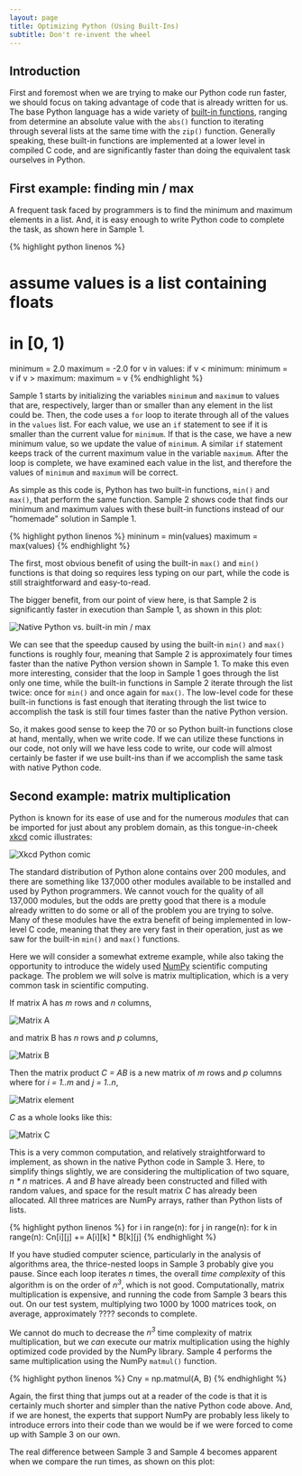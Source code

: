 ```yaml
---
layout: page
title: Optimizing Python (Using Built-Ins)
subtitle: Don't re-invent the wheel
---
```


<!---
-------------------------------------------------------------------------------
Introduction section
-------------------------------------------------------------------------------
-->
## Introduction

First and foremost when we are trying to make our Python code run faster, we should 
focus on taking advantage of code that is already written for us. The base Python
language has a wide variety of [built-in functions](https://docs.python.org/3/library/functions.html), 
ranging from determine an absolute value with the `abs()` function to iterating
through several lists at the same time with the `zip()` function. Generally speaking,
these built-in functions are implemented at a lower level in compiled C code, and are 
significantly faster than doing the equivalent task ourselves in Python.

## First example: finding min / max

A frequent task faced by programmers is to find the minimum and maximum elements
in a list. And, it is easy enough to write Python code to complete the task, as 
shown here in Sample 1. 

<!---
-------------------------------------------------------------------------------
Sample 1 - finding min / max of a list, with Python code
-------------------------------------------------------------------------------
-->
{% highlight python linenos %}
# assume values is a list containing floats
# in [0, 1)
minimum = 2.0
maximum = -2.0
for v in values:
    if v < minimum:
        minimum = v
    if v > maximum:
        maximum = v 
{% endhighlight %}

Sample 1 starts by initializing the variables `minimum` and `maximum` to values that
are, respectively, larger than or smaller than any element in the list could
be. Then, the code uses a `for` loop to iterate through all of the values
in the `values` list. For each value, we use an `if` statement to see if it
is smaller than the current value for `minimum`. If that is the case, we have
a new minimum value, so we update the value of `minimum`. A similar `if` statement
keeps track of the current maximum value in the variable `maximum`. After the 
loop is complete, we have examined each value in the list, and therefore
the values of `minimum` and `maximum` will be correct. 

As simple as this code is, Python has two built-in functions, `min()` and 
`max()`, that perform the same function. Sample 2 shows code that finds our
minimum and maximum values with these built-in functions instead of our
"homemade" solution in Sample 1. 

<!---
-------------------------------------------------------------------------------
Sample 2 - finding min / max of a list, with built-ins
-------------------------------------------------------------------------------
-->
{% highlight python linenos %}
mininum = min(values)
maximum = max(values)
{% endhighlight %}

The first, most obvious benefit of using the built-in `max()` and `min()` functions
is that doing so requires less typing on our part, while the code is still straightforward
and easy-to-read.

The bigger benefit, from our point of view here, is that Sample 2 is significantly
faster in execution than Sample 1, as shown in this plot:

![Native Python vs. built-in min / max](../../assets/img/built-in.png)

We can see that the speedup caused by using the built-in `min()` and `max()` functions
is roughly four, meaning that Sample 2 is approximately four times faster than the 
native Python version shown in Sample 1. To make this even more interesting, consider that
the loop in Sample 1 goes through the list only one time, while the built-in functions
in Sample 2 iterate through the list twice: once for `min()` and once again for `max()`. 
The low-level code for these built-in functions is fast enough that iterating through
the list twice to accomplish the task is still four times faster than the native Python
version. 

So, it makes good sense to keep the 70 or so Python built-in functions close at hand, mentally,
when we write code. If we can utilize these functions in our code, not only will we 
have less code to write, our code will almost certainly be faster if we use built-ins
than if we accomplish the same task with native Python code. 

## Second example: matrix multiplication

Python is known for its ease of use and for the numerous *modules* that can be
imported for just about any problem domain, as this tongue-in-cheek 
[xkcd](https://xkcd.com/) comic illustrates:

![Xkcd Python comic](https://imgs.xkcd.com/comics/python.png)

The standard distribution of Python alone contains over 200 modules, and there are
something like 137,000 other modules available to be installed and used by 
Python programmers. We cannot vouch for the quality of all 137,000 modules, 
but the odds are pretty good that there is a module already written to do some or
all of the problem you are trying to solve. Many of these modules have the extra 
benefit of being implemented in low-level C code, meaning that they are very
fast in their operation, just as we saw for the built-in `min()` and `max()`
functions. 

Here we will consider a somewhat extreme example, while also taking the opportunity
to introduce the widely used [NumPy](https://numpy.org/) scientific computing 
package. The problem we will solve is matrix multiplication, which is a very common
task in scientific computing.

If matrix A has *m* rows and *n* columns, 

![Matrix A](../../assets/img/matrix-A.png)

and matrix B has *n* rows and *p* columns,

![Matrix B](../../assets/img/matrix-B.png)

Then the matrix product *C = AB* is a new matrix of *m* rows and *p* columns where
for *i = 1..m* and *j = 1..n*,

![Matrix element](../../assets/img/matrix-element.png)

*C* as a whole looks like this:

![Matrix C](../../assets/img/matrix-C.png)

This is a very common computation, and relatively straightforward to implement, as
shown in the native Python code in Sample 3. Here, to simplify things slightly, we
are considering the multiplication of two square, *n * n* matrices. *A* and *B*
have already been constructed and filled with random values, and space for the
result matrix *C* has already been allocated. All three matrices are NumPy 
arrays, rather than Python lists of lists. 

<!---
-------------------------------------------------------------------------------
Sample 3 -- matrix multiplication in native Python
-------------------------------------------------------------------------------
-->
{% highlight python linenos %}
for i in range(n):
    for j in range(n):
        for k in range(n):
            Cn[i][j] += A[i][k] * B[k][j]
{% endhighlight %}

If you have studied computer science, particularly in the analysis of algorithms area,
the thrice-nested loops in Sample 3 probably give you pause. Since each loop 
iterates *n* times, the overall *time complexity* of this algorithm is on the order
of *n<sup>3</sup>*, which is not good. Computationally, matrix multiplication is 
expensive, and running the code from Sample 3 bears this out. On our test system,
multiplying two 1000 by 1000 matrices took, on average, approximately ???? seconds
to complete. 

We cannot do much to decrease the *n<sup>3</sup>* time complexity of matrix multiplication,
but we *can* execute our matrix multiplication using the highly optimized code
provided by the NumPy library. Sample 4 performs the same multiplication using the 
NumPy `matmul()` function. 

<!---
-------------------------------------------------------------------------------
Sample 4 -- matrix multiplication using NumPy
-------------------------------------------------------------------------------
-->
{% highlight python linenos %}
Cny = np.matmul(A, B)
{% endhighlight %}

Again, the first thing that jumps out at a reader of the code is that it is 
certainly much shorter and simpler than the native Python code above. And, if we
are honest, the experts that support NumPy are probably less likely to introduce
errors into their code than we would be if we were forced to come up with 
Sample 3 on our own.

The real difference between Sample 3 and Sample 4 becomes apparent when we compare
the run times, as shown on this plot:

